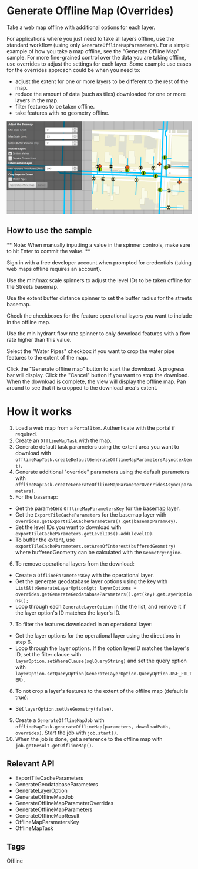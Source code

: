 # Generate Offline Map (Overrides)

Take a web map offline with additional options for each layer.

For applications where you just need to take all layers offline, use the standard workflow (using only 
`GenerateOfflineMapParameters`). For a simple example of how you take a map offline, see the "Generate Offline Map" 
sample. For more fine-grained control over the data you are taking offline, use overrides to adjust the settings for
 each layer. Some example use cases for the overrides approach could be when you need to:


*   adjust the extent for one or more layers to be different to the rest of the map.
*   reduce the amount of data (such as tiles) downloaded for one or more layers in the map.
*   filter features to be taken offline.
*   take features with no geometry offline.


![](GenerateOfflineMapOverrides.png)

## How to use the sample

**   Note: When manually inputting a value in the spinner controls, make sure to hit Enter to commit the value. **

Sign in with a free developer account when prompted for credentials (taking web maps offline requires an account).

Use the min/max scale spinners to adjust the level IDs to be taken offline for the Streets basemap.

Use the extent buffer distance spinner to set the buffer radius for the streets basemap.

Check the checkboxes for the feature operational layers you want to include in the offline map.

Use the min hydrant flow rate spinner to only download features with a flow rate higher than this value.

Select the "Water Pipes" checkbox if you want to crop the water pipe features to the extent of the map.

Click the "Generate offline map" button to start the download. A progress bar will display. Click the "Cancel" button
 if you want to stop the download. When the download is complete, the view will display the offline map. Pan around 
 to see that it is cropped to the download area's extent.

# How it works

1.  Load a web map from a `PortalItem`. Authenticate with the portal if required.
2.  Create an `OfflineMapTask` with the map.
3.  Generate default task parameters using the extent area you want to download with `offlineMapTask.createDefaultGenerateOfflineMapParametersAsync(extent)`.
4.  Generate additional "override" parameters using the default parameters with `offlineMapTask.createGenerateOfflineMapParameterOverridesAsync(parameters)`.
5.  For the basemap:
  
 *   Get the parameters `OfflineMapParametersKey` for the basemap layer.
 *   Get the `ExportTileCacheParameters` for the basemap layer with `overrides.getExportTileCacheParameters().get(basemapParamKey)`.
 *   Set the level IDs you want to download with `exportTileCacheParameters.getLevelIDs().add(levelID)`.   
 *   To buffer the extent, use `exportTileCacheParameters.setAreaOfInterest(bufferedGeometry)` where bufferedGeometry
    can be calculated with the `GeometryEngine`.
6.  To remove operational layers from the download:
  
 *   Create a `OfflineParametersKey` with the operational layer.
 *   Get the generate geodatabase layer options using the key with `List&lt;GenerateLayerOption&gt; layerOptions = overrides.getGenerateGeodatabaseParameters().get(key).getLayerOptions();`
 *   Loop through each `GenerateLayerOption` in the the list, and remove it if the layer 
    option's ID matches the layer's ID.
7.  To filter the features downloaded in an operational layer:
  
 *   Get the layer options for the operational layer using the directions in step 6.
 *   Loop through the layer options. If the option layerID matches the layer's ID,  set the filter clause with
     `layerOption.setWhereClause(sqlQueryString)` and set the query option with `layerOption.setQueryOption(GenerateLayerOption.QueryOption.USE_FILTER)`.
8.  To not crop a layer's features to the extent of the offline map (default is true):
  
 *   Set `layerOption.setUseGeometry(false)`.
9.  Create a `GenerateOfflineMapJob` with `offlineMapTask.generateOfflineMap(parameters, downloadPath, overrides)`. Start the job with `job.start()`.
10.  When the job is done, get a reference to the offline map with `job.getResult.getOfflineMap()`.


## Relevant API

*   ExportTileCacheParameters
*   GenerateGeodatabaseParameters
*   GenerateLayerOption
*   GenerateOfflineMapJob
*   GenerateOfflineMapParameterOverrides
*   GenerateOfflineMapParameters
*   GenerateOfflineMapResult
*   OfflineMapParametersKey
*   OfflineMapTask


## Tags
Offline